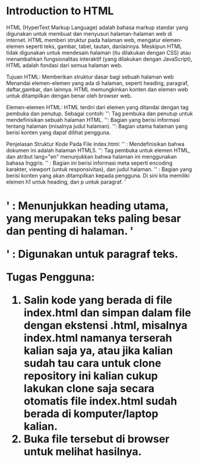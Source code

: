 # Introduction to HTML

HTML (HyperText Markup Language) adalah bahasa markup standar yang digunakan untuk membuat dan menyusun halaman-halaman web di internet. HTML memberi struktur pada halaman web, mengatur elemen-elemen seperti teks, gambar, tabel, tautan, danlainnya. Meskipun HTML tidak digunakan untuk mendesain halaman (itu dilakukan dengan CSS) atau menambahkan fungsionalitas interaktif (yang dilakukan dengan JavaScript), HTML adalah fondasi dari semua halaman web.

Tujuan HTML:
Memberikan struktur dasar bagi sebuah halaman web
Menandai elemen-elemen yang ada di halaman, seperti heading, paragraf, daftar,gambar, dan lainnya.
HTML memungkinkan konten dan elemen web untuk ditampilkan dengan benar oleh browser web.

Elemen-elemen HTML:
HTML terdiri dari elemen yang ditandai dengan tag pembuka dan penutup. Sebagai contoh:
'<html>': Tag pembuka dan penutup untuk mendefinisikan sebuah halaman HTML.
'<head>': Bagian yang berisi informasi tentang halaman (misalnya judul halaman).
'<body>': Bagian utama halaman yang berisi konten yang dapat dilihat pengguna.

Penjelasan Struktur Kode Pada File index.html:
'<!DOCTYPE html>' : Mendefinisikan bahwa dokumen ini adalah halaman HTML5.
'<html lang="en">': Tag pembuka untuk elemen HTML, dan atribut lang="en" menunjukkan bahwa halaman ini menggunakan bahasa Inggris.
'<head>'          : Bagian ini berisi informasi meta seperti encoding karakter, viewport (untuk responsivitas), dan judul halaman.
'<body>'          : Bagian yang berisi konten yang akan ditampilkan kepada pengguna. Di sini kita memiliki elemen h1 untuk heading, dan p untuk paragraf.
'<h1>'            : Menunjukkan heading utama, yang merupakan teks paling besar dan penting di halaman.
'<p>'             : Digunakan untuk paragraf teks.

Tugas Pengguna:
1. Salin kode yang berada di file index.html dan simpan dalam file dengan ekstensi .html, misalnya index.html namanya terserah kalian saja ya, atau jika kalian sudah tau cara untuk clone repository ini kalian cukup lakukan clone saja secara otomatis file index.html sudah berada di komputer/laptop kalian.
2. Buka file tersebut di browser untuk melihat hasilnya.




